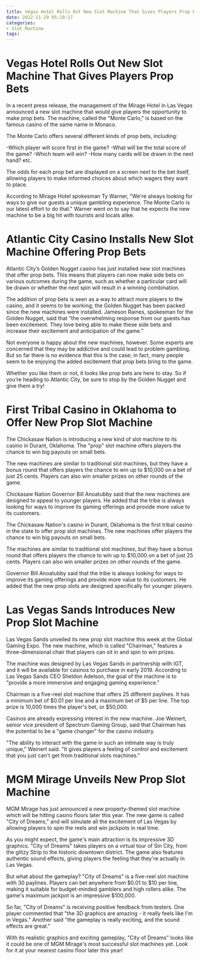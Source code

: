 ```yaml
---
title: Vegas Hotel Rolls Out New Slot Machine That Gives Players Prop Bets
date: 2022-11-29 05:19:17
categories:
- Slot Machine
tags:
---
```



#  Vegas Hotel Rolls Out New Slot Machine That Gives Players Prop Bets

In a recent press release, the management of the Mirage Hotel in Las Vegas announced a new slot machine that would give players the opportunity to make prop bets. The machine, called the "Monte Carlo," is based on the famous casino of the same name in Monaco.

The Monte Carlo offers several different kinds of prop bets, including:

-Which player will score first in the game?
-What will be the total score of the game?
-Which team will win?
-How many cards will be drawn in the next hand?
etc.

The odds for each prop bet are displayed on a screen next to the bet itself, allowing players to make informed choices about which wagers they want to place.

According to Mirage Hotel spokesman Ty Warner, "We're always looking for ways to give our guests a unique gambling experience. The Monte Carlo is our latest effort to do that." Warner went on to say that he expects the new machine to be a big hit with tourists and locals alike.

#  Atlantic City Casino Installs New Slot Machine Offering Prop Bets

Atlantic City’s Golden Nugget casino has just installed new slot machines that offer prop bets. This means that players can now make side bets on various outcomes during the game, such as whether a particular card will be drawn or whether the next spin will result in a winning combination.

The addition of prop bets is seen as a way to attract more players to the casino, and it seems to be working; the Golden Nugget has been packed since the new machines were installed. Jameson Raines, spokesman for the Golden Nugget, said that “the overwhelming response from our guests has been excitement. They love being able to make these side bets and increase their excitement and anticipation of the game.”

Not everyone is happy about the new machines, however. Some experts are concerned that they may be addictive and could lead to problem gambling. But so far there is no evidence that this is the case; in fact, many people seem to be enjoying the added excitement that prop bets bring to the game.

Whether you like them or not, it looks like prop bets are here to stay. So if you’re heading to Atlantic City, be sure to stop by the Golden Nugget and give them a try!

#  First Tribal Casino in Oklahoma to Offer New Prop Slot Machine

The Chickasaw Nation is introducing a new kind of slot machine to its casino in Durant, Oklahoma. The "prop" slot machine offers players the chance to win big payouts on small bets.

The new machines are similar to traditional slot machines, but they have a bonus round that offers players the chance to win up to $10,000 on a bet of just 25 cents. Players can also win smaller prizes on other rounds of the game.

Chickasaw Nation Governor Bill Anoatubby said that the new machines are designed to appeal to younger players. He added that the tribe is always looking for ways to improve its gaming offerings and provide more value to its customers.



The Chickasaw Nation's casino in Durant, Oklahoma is the first tribal casino in the state to offer prop slot machines. The new machines offer players the chance to win big payouts on small bets.

The machines are similar to traditional slot machines, but they have a bonus round that offers players the chance to win up to $10,000 on a bet of just 25 cents. Players can also win smaller prizes on other rounds of the game.

Governor Bill Anoatubby said that the tribe is always looking for ways to improve its gaming offerings and provide more value to its customers. He added that the new prop slots are designed specifically for younger players.

#  Las Vegas Sands Introduces New Prop Slot Machine



Las Vegas Sands unveiled its new prop slot machine this week at the Global Gaming Expo. The new machine, which is called "Chairman," features a three-dimensional chair that players can sit in and spin to win prizes.

The machine was designed by Las Vegas Sands in partnership with IGT, and it will be available for casinos to purchase in early 2019. According to Las Vegas Sands CEO Sheldon Adelson, the goal of the machine is to "provide a more immersive and engaging gaming experience."

Chairman is a five-reel slot machine that offers 25 different paylines. It has a minimum bet of $0.01 per line and a maximum bet of $5 per line. The top prize is 10,000 times the player's bet, or $50,000.

Casinos are already expressing interest in the new machine. Joe Weinert, senior vice president of Spectrum Gaming Group, said that Chairman has the potential to be a "game changer" for the casino industry.

"The ability to interact with the game in such an intimate way is truly unique," Weinert said. "It gives players a feeling of control and excitement that you just can't get from traditional slots machines."

#  MGM Mirage Unveils New Prop Slot Machine

MGM Mirage has just announced a new property-themed slot machine which will be hitting casino floors later this year. The new game is called "City of Dreams," and will simulate all the excitement of Las Vegas by allowing players to spin the reels and win jackpots in real time.

As you might expect, the game's main attraction is its impressive 3D graphics. "City of Dreams" takes players on a virtual tour of Sin City, from the glitzy Strip to the historic downtown district. The game also features authentic sound effects, giving players the feeling that they're actually in Las Vegas.

But what about the gameplay? "City of Dreams" is a five-reel slot machine with 30 paylines. Players can bet anywhere from $0.01 to $10 per line, making it suitable for budget-minded gamblers and high rollers alike. The game's maximum jackpot is an impressive $100,000.

So far, "City of Dreams" is receiving positive feedback from testers. One player commented that "the 3D graphics are amazing - it really feels like I'm in Vegas." Another said "the gameplay is really exciting, and the sound effects are great."

With its realistic graphics and exciting gameplay, "City of Dreams" looks like it could be one of MGM Mirage's most successful slot machines yet. Look for it at your nearest casino floor later this year!